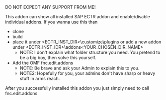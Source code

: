 DO NOT ECPECT ANY SUPPORT FROM ME!

This addon can show all installed SAP ECTR addon and enable/disable individual addons.
If you wanna use this than
 - clone
 - build
 - place it under <ECTR_INST_DIR>\customize\plugins or add a new addon under <ECTR_INST_IDR>\addons\<YOUR_CHOSEN_DIR_NAME>
   - NOTE: I don't explain what folder structure you need. You pretend to be a big boy, then solve this yourself.
 - Add the OMF fnc.edit.addons
   - NOTE: Be brave and ask your Admin to explain this to you.
   - NOTE2: Hopefully for you, your admins don't have sharp or heavy stuff in arms reach.
  
After you successfully installed this addon you just simply need to call fnc.edit.addons
